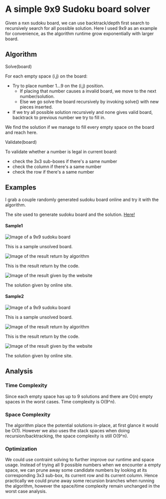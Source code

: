# A simple 9x9 Sudoku board solver
Given a nxn sudoku board, we can use backtrack/depth first search to recursively search for
all possible solution. Here I used 9x9 as an example for convenience, as the algorithm runtime
grow exponentially with larger board.

## Algorithm

Solve(board)

For each empty space (i,j) on the board:
  - Try to place number 1...9 on the (i,j) position.
      - If placing that number causes a invalid board, we move to the next number/solution.
      - Else we go solve the board recursively by invoking solve() with new pieces inserted.
  - If we try all possible solution recursively and none gives valid board, backtrack to previous
  number we try to fill in.

We find the solution if we manage to fill every empty space on the board and reach here.

Validate(board)

To validate whether a number is legal in current board:
  - check the 3x3 sub-boxes if there's a same number
  - check the column if there's a same number
  - check the row if there's a same number

## Examples

I grab a couple randomly generated sudoku board online and try it with the algorithm.

The site used to generate sudoku board and the solution. [Here!](https://www.sudokuweb.org/) 

#### Sample1
![Image of a 9x9 sudoku board](sample1.png)

This is a sample unsolved board.

![Image of the result return by algorithm](result1.png)

This is the result return by the code.

![Image of the result given by the website](sample1solution.png)

The solution given by online site.

#### Sample2
![Image of a 9x9 sudoku board](sample2.png)

This is a sample unsolved board.

![Image of the result return by algorithm](result2.png)

This is the result return by the code.

![Image of the result given by the website](sample2solution.png)

The solution given by online site.

## Analysis

### Time Complexity
Since each empty space has up to 9 solutions and there are O(n) empty spaces in the worst cases. 
Time complexity is O(9^n).

### Space Complexity
The algorithm place the potential solutions in-place, at first glance it would be O(1).
However we also uses the stack spaces when doing recursion/backtracking, the space
complexity is still O(9^n).

### Optimization
We could use contraint solving to further improve our runtime and space usage. Instead of trying
all 9 possible numbers when we encounter a empty space, we can prune away some candidate numbers by looking at
its corresponding 3x3 sub-box, its current row and its current column. Hence practically we could prune away
some recursion branches when running the algorithm, however the space/time complexity remain unchanged in
the worst case analysis.
